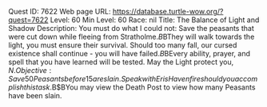Quest ID: 7622
Web page URL: https://database.turtle-wow.org/?quest=7622
Level: 60
Min Level: 60
Race: nil
Title: The Balance of Light and Shadow
Description: You must do what I could not: Save the peasants that were cut down while fleeing from Stratholme.$B$BThey will walk towards the light, you must ensure their survival. Should too many fall, our cursed existence shall continue - you will have failed.$B$BEvery ability, prayer, and spell that you have learned will be tested. May the Light protect you, $N.
Objective: Save 50 Peasants before 15 are slain. Speak with Eris Havenfire should you accomplish this task.$B$BYou may view the Death Post to view how many Peasants have been slain.
